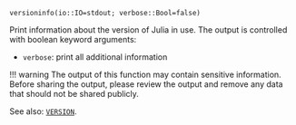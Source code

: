 ```
versioninfo(io::IO=stdout; verbose::Bool=false)
```

Print information about the version of Julia in use. The output is controlled with boolean keyword arguments:

  * `verbose`: print all additional information

!!! warning
    The output of this function may contain sensitive information. Before sharing the output, please review the output and remove any data that should not be shared publicly.


See also: [`VERSION`](@ref).
